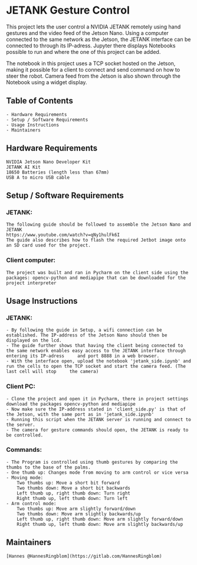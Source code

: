 # JETANK Gesture Control

This project lets the user control a NVIDIA JETANK remotely using hand gestures and the video feed of the Jetson Nano. Using a computer connected to the same network as the Jetson, the JETANK interface can be connected to through its IP-adress. Jupyter there displays Notebooks possible to run and where the one of this project can be added. 

The notebook in this project uses a TCP socket hosted on the Jetson, making it possible for a client to connect and send command on how to steer the robot. Camera feed from the Jetson is also shown through the Notebook using a widget display.

## Table of Contents

    - Hardware Requirements
    - Setup / Software Requirements
    - Usage Instructions
    - Maintainers

## Hardware Requirements

    NVIDIA Jetson Nano Developer Kit
    JETANK AI Kit
    18650 Batteries (length less than 67mm)
    USB A to micro USB cable

## Setup / Software Requirements 
    
### JETANK:
    The following guide should be followed to assemble the Jetson Nano and JETANK
    https://www.youtube.com/watch?v=qNy1hulFk6I
    The guide also describes how to flash the required Jetbot image onto an SD card used for the project.
    
### Client computer: 
    The project was built and ran in Pycharm on the client side using the packages: opencv-python and mediapipe that can be downloaded for the project interpreter

## Usage Instructions
    
### JETANK: 
    - By following the guide in Setup, a wifi connection can be established. The IP-address of the Jetson Nano should then be displayed on the lcd. 
    - The guide further shows that having the client being connected to the same network enables easy access to the JETANK interface through entering its IP-adress     and port 8888 in a web browser.
    - With the interface open, upload the notebook 'jetank_side.ipynb' and run the cells to open the TCP socket and start the camera feed. (The last cell will stop     the camera) 
    
### Client PC:
    - Clone the project and open it in Pycharm, there in project settings download the packages opencv-python and mediapipe
    - Now make sure the IP-address stated in 'client_side.py' is that of the Jetson, with the same port as in 'jetank_side.ipynb'
    - Running this script when the JETANK server is running and connect to the server.
    - The camera for gesture commands should open, the JETANK is ready to be controlled.
    
### Commands:
    - The Program is controlled using thumb gestures by comparing the thumbs to the base of the palms.
    - One thumb up: Changes mode from moving to arm control or vice versa
    - Moving mode: 
        Two thumbs up: Move a short bit forward
        Two thumbs down: Move a short bit backwards
        Left thumb up, right thumb down: Turn right
        Right thumb up, left thumb down: Turn left
    - Arm control mode: 
        Two thumbs up: Move arm slightly forward/down
        Two thumbs down: Move arm slightly backwards/up
        Left thumb up, right thumb down: Move arm slightly forward/down
        Right thumb up, left thumb down: Move arm slightly backwards/up

## Maintainers

    [Hannes @HannesRingblom](https://gitlab.com/HannesRingblom)
